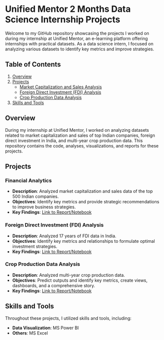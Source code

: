 # Unified Mentor 2 Months Data Science Internship Projects

Welcome to my GitHub repository showcasing the projects I worked on during my internship at Unified Mentor, an e-learning platform offering internships with practical datasets. As a data science intern, I focused on analyzing various datasets to identify key metrics and improve strategies.

## Table of Contents

1. [Overview](#overview)
2. [Projects](#projects)
   - [Market Capitalization and Sales Analysis](#market-capitalization-and-sales-analysis)
   - [Foreign Direct Investment (FDI) Analysis](#foreign-direct-investment-fdi-analysis)
   - [Crop Production Data Analysis](#crop-production-data-analysis)
3. [Skills and Tools](#skills-and-tools)

## Overview

During my internship at Unified Mentor, I worked on analyzing datasets related to market capitalization and sales of top Indian companies, foreign direct investment in India, and multi-year crop production data. This repository contains the code, analyses, visualizations, and reports for these projects.

## Projects

### Financial Analytics
- **Description**: Analyzed market capitalization and sales data of the top 500 Indian companies.
- **Objectives**: Identify key metrics and provide strategic recommendations to improve business strategies.
- **Key Findings**: [Link to Report/Notebook](https://github.com/vignesh4005/DS_Intern_2-Months/blob/main/Financial%20Analytics%20Report/Financial%20Analytics%20Report%20Page%201.png)

### Foreign Direct Investment (FDI) Analysis
- **Description**: Analyzed 17 years of FDI data in India.
- **Objectives**: Identify key metrics and relationships to formulate optimal investment strategies.
- **Key Findings**: [Link to Report/Notebook](https://github.com/vignesh4005/DS_Intern_2-Months/blob/main/FDI%20Analytics%20Report/FDI%20Analytics%20Report.png)

### Crop Production Data Analysis
- **Description**: Analyzed multi-year crop production data.
- **Objectives**: Predict outputs and identify key metrics, create views, dashboards, and a comprehensive story.
- **Key Findings**: [Link to Report/Notebook](https://github.com/vignesh4005/DS_Intern_2-Months/blob/main/Crop%20Production%20Analysis%20in%20India%20Report/CP%20Report.png)

## Skills and Tools

Throughout these projects, I utilized skills and tools, including:
- **Data Visualization**: MS Power BI
- **Others**: MS Excel
